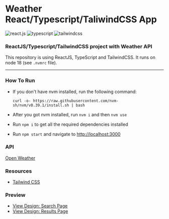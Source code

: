 # Weather React/Typescript/TaliwindCSS App

<div>
  <div>
    <img src="https://img.shields.io/badge/-React_JS-black?style=for-the-badge&logoColor=149eca&logo=react&color=16181d" alt="react.js" />
    <img src="https://img.shields.io/badge/-Typescript-black?style=for-the-badge&logoColor=ffffff&logo=typescript&color=007acc" alt="typescript" />
    <img src="https://img.shields.io/badge/-Tailwind_CSS-black?style=for-the-badge&logoColor=white&logo=tailwindcss&color=06b6d4" alt="tailwindcss" />
  </div>
  <h3>ReactJS/Typescript/TailwindCSS project with Weather API</h3>
</div>

This repository is using ReactJS, TypeScript and TailwindCSS. It runs on node 18 (see `.nvmrc` file).

---

### How To Run

- If you don't have nvm installed, run the following command:

  ```
  curl -o- https://raw.githubusercontent.com/nvm-sh/nvm/v0.39.1/install.sh | bash
  ```

- After you got nvm installed, run `nvm i` and then `nvm use`

- Run `npm i` to get all the required dependencies installed

- Run `npm start` and navigate to [http://localhost:3000](http://localhost:3000)

### API

[Open Weather](https://openweathermap.org/api)

### Resources

- [Tailwind CSS](https://tailwindcss.com)

### Preview

- [View Design: Search Page](https://raw.githubusercontent.com/edantal/Project-WeatherApp--React-TS-TailwindCSS/main/preview-[search].jpg)
- [View Design: Results Page](https://raw.githubusercontent.com/edantal/Project-WeatherApp--React-TS-TailwindCSS/main/preview-[results].jpg)

<!--

---

### Source

[TYPESCRIPT REACT API PROJECT USING A WEATHER API](https://youtu.be/6MKFKwwhbNo?si=Df06gSU5ISlXLMfI)

-->
